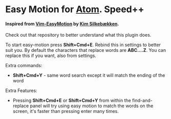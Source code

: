# Easy Motion for [Atom](https://atom.io). Speed++
#### Inspired from [Vim-EasyMotion](https://github.com/Lokaltog/vim-easymotion) by [Kim Silkebækken](https://github.com/Lokaltog).

Check out that repository to better understand what this plugin does.

To start easy-motion press **Shift+Cmd+E**. Rebind this in settings to better suit you. By default the characters that replace words are **ABC....Z**. You can replace this if you want, also from settings.

Extra commands:
* **Shift+Cmd+Y** - same word search except it will match the ending of the word

Extra Features:
* Pressing **Shift+Cmd+E** or **Shift+Cmd+Y** from within the find-and-replace panel will try using easy motion to match the words on the screen, it's faster than pressing enter many times.
